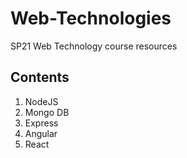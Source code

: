 # Web-Technologies

SP21 Web Technology course resources

## Contents

1. NodeJS
2. Mongo DB
3. Express
4. Angular
5. React
